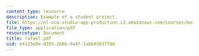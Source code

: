 ```yaml
---
content_type: resource
description: Example of a student project.
file: https://ol-ocw-studio-app-production.s3.amazonaws.com/courses/mas-963-technological-tools-for-school-reform-fall-2005/e4125e0ed7852b6b9a4f1ab645037fdd_rafael.pdf
file_type: application/pdf
resourcetype: Document
title: rafael.pdf
uid: e4125e0e-d785-2b6b-9a4f-1ab645037fdd
---
```


